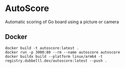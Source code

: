 # AutoScore

Automatic scoring of Go board using a picture or camera

## Docker

`docker build -t autoscore:latest .`  
`docker run -p 3000:80 --rm --name autoscore autoscore`  
`docker buildx build --platform linux/arm64 -t registry.dubbelll.dev/autoscore:latest --push .`